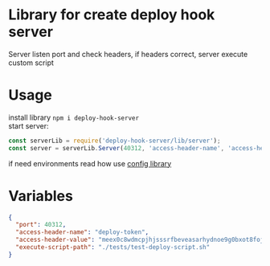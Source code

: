 # Library for create deploy hook server #
Server listen port and check headers, if headers correct, server execute custom script


# Usage #
install library `npm i deploy-hook-server`  
start server:  
```javascript
const serverLib = require('deploy-hook-server/lib/server');  
const server = serverLib.Server(40312, 'access-header-name', 'access-header-value', './execute/script/path.sh');
```
if need environments read how use [config library](https://www.npmjs.com/package/config)
# Variables #
```json
{
  "port": 40312,
  "access-header-name": "deploy-token",
  "access-header-value": "meex0c8wdmcpjhjsssrfbeveasarhydnoe9g0bxot8fojk708kaiegbo091oaaybl",
  "execute-script-path": "./tests/test-deploy-script.sh"
}
```
